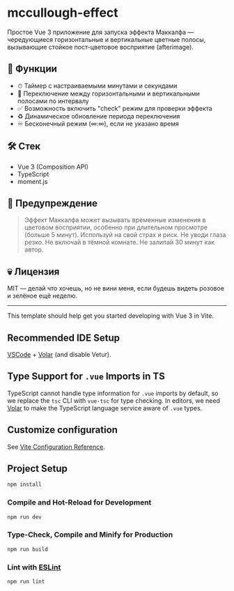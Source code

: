 # mccullough-effect

Простое Vue 3 приложение для запуска эффекта Маккалфа — чередующиеся горизонтальные и вертикальные цветные полосы, вызывающие стойкое пост-цветовое восприятие (afterimage).

## 🚀 Функции

- ⏱ Таймер с настраиваемыми минутами и секундами
- 🔁 Переключение между горизонтальными и вертикальными полосами по интервалу
- ✅ Возможность включить "check" режим для проверки эффекта
- ♻ Динамическое обновление периода переключения
- ♾ Бесконечный режим (∞:∞), если не указано время

## 🛠 Стек

- Vue 3 (Composition API)
- TypeScript
- moment.js

## 🧠 Предупреждение

> Эффект Маккалфа может вызывать временные изменения в цветовом восприятии, особенно при длительном просмотре (больше 5 минут). Используй на свой страх и риск. Не уводи глаза резко. Не включай в тёмной комнате. Не залипай 30 минут как автор.

## 💀 Лицензия

MIT — делай что хочешь, но не вини меня, если будешь видеть розовое и зелёное ещё неделю.



---
This template should help get you started developing with Vue 3 in Vite.

## Recommended IDE Setup

[VSCode](https://code.visualstudio.com/) + [Volar](https://marketplace.visualstudio.com/items?itemName=Vue.volar) (and disable Vetur).

## Type Support for `.vue` Imports in TS

TypeScript cannot handle type information for `.vue` imports by default, so we replace the `tsc` CLI with `vue-tsc` for type checking. In editors, we need [Volar](https://marketplace.visualstudio.com/items?itemName=Vue.volar) to make the TypeScript language service aware of `.vue` types.

## Customize configuration

See [Vite Configuration Reference](https://vite.dev/config/).

## Project Setup

```sh
npm install
```

### Compile and Hot-Reload for Development

```sh
npm run dev
```

### Type-Check, Compile and Minify for Production

```sh
npm run build
```

### Lint with [ESLint](https://eslint.org/)

```sh
npm run lint
```
